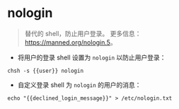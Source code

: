 # nologin

> 替代的 shell，防止用户登录。
> 更多信息：<https://manned.org/nologin.5>。

- 将用户的登录 shell 设置为 `nologin` 以防止用户登录：

`chsh -s {{user}} nologin`

- 自定义登录 shell 为 `nologin` 的用户的消息：

`echo "{{declined_login_message}}" > /etc/nologin.txt`
